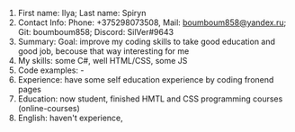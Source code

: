1. First name: Ilya; Last name: Spiryn
2. Contact Info: Phone: +375298073508, Mail: boumboum858@yandex.ru; Git: boumboum858; Discord: SilVer#9643
3. Summary: Goal: improve my coding skills to take good education and good job, becouse that way interesting for me
4. My skills: some C#, well HTML/CSS, some JS
5. Code examples: -
6. Experience: have some self education experience by coding fronend pages 
7. Education: now student, finished HMTL and CSS programming courses (online-courses)
8. English: haven't experience,  
